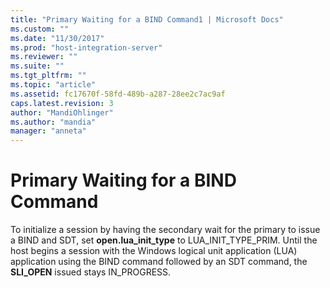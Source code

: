 ```yaml
---
title: "Primary Waiting for a BIND Command1 | Microsoft Docs"
ms.custom: ""
ms.date: "11/30/2017"
ms.prod: "host-integration-server"
ms.reviewer: ""
ms.suite: ""
ms.tgt_pltfrm: ""
ms.topic: "article"
ms.assetid: fc17670f-58fd-489b-a287-28ee2c7ac9af
caps.latest.revision: 3
author: "MandiOhlinger"
ms.author: "mandia"
manager: "anneta"
---
```

# Primary Waiting for a BIND Command
To initialize a session by having the secondary wait for the primary to issue a BIND and SDT, set **open.lua_init_type** to LUA_INIT_TYPE_PRIM. Until the host begins a session with the Windows logical unit application (LUA) application using the BIND command followed by an SDT command, the **SLI_OPEN** issued stays IN_PROGRESS.